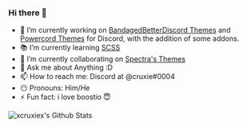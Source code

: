 ### Hi there 👋

- :wrench: I’m currently working on [BandagedBetterDiscord Themes](https://github.com/xcruxiex/BBDThemes) and [Powercord Themes](https://github.com/xcruxiex/PowercordThemes) for Discord, with the addition of some addons.
- :books: I’m currently learning [SCSS](https://sass-lang.com/documentation/syntax)
- :walking: I’m currently collaborating on [Spectra's Themes](https://github.com/codedotspectra/themes)
- 💬 Ask me about Anything :D
- 📫 How to reach me: Discord at @cruxie#0004
- :no_mouth: Pronouns: Him/He
- ⚡ Fun fact: i love boostio :innocent:

![xcruxiex's Github Stats](https://github-readme-stats.vercel.app/api?username=xcruxiex&show_icons=true&title_color=788cd1&bg_color=ededed&text_color=121212)
